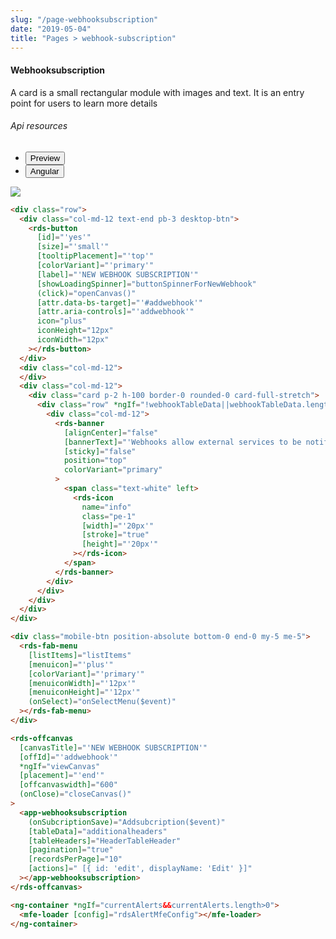 ```yaml
---
slug: "/page-webhooksubscription"
date: "2019-05-04"
title: "Pages > webhook-subscription"
---
```

<!-- CSS only -->
<link href="https://cdn.jsdelivr.net/npm/bootstrap@5.1.3/dist/css/bootstrap.min.css" rel="stylesheet" integrity="sha384-1BmE4kWBq78iYhFldvKuhfTAU6auU8tT94WrHftjDbrCEXSU1oBoqyl2QvZ6jIW3" crossorigin="anonymous">
<link rel="stylesheet" href="../assets/css/style-elements.css">

#### Webhooksubscription

<p class="">A card is a small rectangular module with images and text. It is an entry point for users to learn more details</p>
<section class="py-4">                                                                                             
    <h6>Api resources</h6>
    <div class="py-3">
      <div class="cust-tabs">
        <ul class="nav nav-tabs" id="myTab" role="tablist">
          <li class="nav-item" role="presentation">
            <button class="nav-link active" id="PreviewBasic-tab" data-bs-toggle="tab" data-bs-target="#PreviewBasic" type="button" role="tab" aria-controls="PreviewBasic" aria-selected="true">Preview </button>
          </li>
          <li class="nav-item" role="presentation">
            <button class="nav-link" id="AngularBasic-tab" data-bs-toggle="tab" data-bs-target="#AngularBasic" type="button" role="tab" aria-controls="AngularBasic" aria-selected="false"><i class="bi bi-code-slash" style="font-size:1.0rem"></i>Angular</button>
          </li>
        </ul>
      </div>
      <div class="tab-content card border" id="myTabContent">
        <div class="tab-pane fade show active" id="PreviewBasic" role="tabpanel" aria-labelledby="PreviewBasic-tab">
         <div class="contents  p-5">
              <div class="row">
              <!-- <img src="https://raw.githubusercontent.com/Wai-Technologies/raaghu/main/raaghu-mfe/assets/Edit-Language-Text.png" alt="color"> -->
              <img src="/images/webhookscription.png" class="">
           </div>
                       
  </div>
        </div>
        <div class="tab-pane fade show" id="AngularBasic" role="tabpanel" aria-labelledby="AngularBasic-tab">
          <div class="contents bg-code">
<div class="row m-0">

```html
<div class="row">
  <div class="col-md-12 text-end pb-3 desktop-btn">
    <rds-button
      [id]="'yes'"
      [size]="'small'"
      [tooltipPlacement]="'top'"
      [colorVariant]="'primary'"
      [label]="'NEW WEBHOOK SUBSCRIPTION'"
      [showLoadingSpinner]="buttonSpinnerForNewWebhook"
      (click)="openCanvas()"
      [attr.data-bs-target]="'#addwebhook'"
      [attr.aria-controls]="'addwebhook'"
      icon="plus"
      iconHeight="12px"
      iconWidth="12px"
    ></rds-button>
  </div>
  <div class="col-md-12">
  </div>
  <div class="col-md-12">
    <div class="card p-2 h-100 border-0 rounded-0 card-full-stretch">
      <div class="row" *ngIf="!webhookTableData||webhookTableData.length===0">
        <div class="col-md-12">
          <rds-banner
            [alignCenter]="false"
            [bannerText]="'Webhooks allow external services to be notified when certain events happen. When the specified events happen, we’ll send a POST request to each of the URLs you provide.'"
            [sticky]="false"
            position="top"
            colorVariant="primary"
          >
            <span class="text-white" left>
              <rds-icon
                name="info"
                class="pe-1"
                [width]="'20px'"
                [stroke]="true"
                [height]="'20px'"
              ></rds-icon>
            </span>
          </rds-banner>
        </div>
      </div>
    </div>
  </div>
</div>

<div class="mobile-btn position-absolute bottom-0 end-0 my-5 me-5">
  <rds-fab-menu
    [listItems]="listItems"
    [menuicon]="'plus'"
    [colorVariant]="'primary'"
    [menuiconWidth]="'12px'"
    [menuiconHeight]="'12px'"
    (onSelect)="onSelectMenu($event)"
  ></rds-fab-menu>
</div>

<rds-offcanvas
  [canvasTitle]="'NEW WEBHOOK SUBSCRIPTION'"
  [offId]="'addwebhook'"
  *ngIf="viewCanvas"
  [placement]="'end'"
  [offcanvaswidth]="600"
  (onClose)="closeCanvas()"
>
  <app-webhooksubscription
    (onSubcriptionSave)="Addsubcription($event)"
    [tableData]="additionalheaders"
    [tableHeaders]="HeaderTableHeader"
    [pagination]="true"
    [recordsPerPage]="10"
    [actions]=" [{ id: 'edit', displayName: 'Edit' }]"
  ></app-webhooksubscription>
</rds-offcanvas>

<ng-container *ngIf="currentAlerts&&currentAlerts.length>0">
  <mfe-loader [config]="rdsAlertMfeConfig"></mfe-loader>
</ng-container>
```
</div>
</div>
  </div>
        </div>
      </div>
    </div>
  </section>
  
